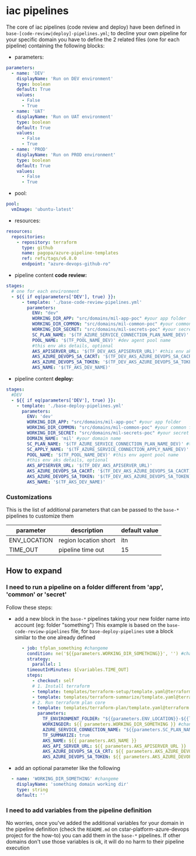 # iac pipelines

The core of iac pipelines (code review and deploy) have been defined in `base-[code-review|deploy]-pipelines.yml`;
to decline your own pipeline for your specific domain you have to define the 2 related files (one for each pipeline) containing the following blocks:



- parameters:
```yaml
parameters:
  - name: 'DEV'
    displayName: 'Run on DEV environment'
    type: boolean
    default: True
    values:
      - False
      - True
  - name: 'UAT'
    displayName: 'Run on UAT environment'
    type: boolean
    default: True
    values:
      - False
      - True
  - name: 'PROD'
    displayName: 'Run on PROD environment'
    type: boolean
    default: True
    values:
      - False
      - True
```

- pool:
```yaml
pool:
  vmImage: 'ubuntu-latest'
```
- resources:
```yaml
resources:
  repositories:
    - repository: terraform
      type: github
      name: pagopa/azure-pipeline-templates
      ref: refs/tags/v6.8.0
      endpoint: "azure-devops-github-ro"
```

- pipeline content **code review:**
```yaml
stages:
  # one for each environment
  - ${{ if eq(parameters['DEV'], true) }}:
      - template: './base-code-review-pipelines.yml'
        parameters:
          ENV: "dev"
          WORKING_DIR_APP: "src/domains/mil-app-poc" #your app folder
          WORKING_DIR_COMMON: "src/domains/mil-common-poc" #your common folder
          WORKING_DIR_SECRET: "src/domains/mil-secrets-poc" #your secret folder
          SC_PLAN_NAME: '$(TF_AZURE_SERVICE_CONNECTION_PLAN_NAME_DEV)' #this env plan service connection
          POOL_NAME: '$(TF_POOL_NAME_DEV)' #dev agent pool name
          #this env aks details, optional
          AKS_APISERVER_URL: '$(TF_DEV_AKS_APISERVER_URL)' #this env aks details
          AKS_AZURE_DEVOPS_SA_CACRT: '$(TF_DEV_AKS_AZURE_DEVOPS_SA_CACRT)'
          AKS_AZURE_DEVOPS_SA_TOKEN: '$(TF_DEV_AKS_AZURE_DEVOPS_SA_TOKEN)'
          AKS_NAME: '$(TF_AKS_DEV_NAME)'
```

- pipeline content **deploy:**
```yaml
stages:
  #DEV
  - ${{ if eq(parameters['DEV'], true) }}:
    - template: './base-deploy-pipelines.yml'
      parameters:
        ENV: 'dev'
        WORKING_DIR_APP: "src/domains/mil-app-poc" #your app folder
        WORKING_DIR_COMMON: "src/domains/mil-common-poc" #your common folder
        WORKING_DIR_SECRET: "src/domains/mil-secrets-poc" #your secret folder
        DOMAIN_NAME: 'mil' #your domain name
        SC_PLAN_NAME: '$(TF_AZURE_SERVICE_CONNECTION_PLAN_NAME_DEV)' #this env plan service connection
        SC_APPLY_NAME: '$(TF_AZURE_SERVICE_CONNECTION_APPLY_NAME_DEV)' #this env apply service connection
        POOL_NAME: '$(TF_POOL_NAME_DEV)' #this env agent pool name
        #this env aks details, optional
        AKS_APISERVER_URL: '$(TF_DEV_AKS_APISERVER_URL)'
        AKS_AZURE_DEVOPS_SA_CACRT: '$(TF_DEV_AKS_AZURE_DEVOPS_SA_CACRT)'
        AKS_AZURE_DEVOPS_SA_TOKEN: '$(TF_DEV_AKS_AZURE_DEVOPS_SA_TOKEN)'
        AKS_NAME: '$(TF_AKS_DEV_NAME)'
```

### Customizations

This is the list of additional parameters that can be passed to the `base-*` pipelines to customize them

| parameter                  | description                                                          | default value |
|----------------------------|----------------------------------------------------------------------|---------------|
| ENV_LOCATION               | region location short                                                | itn           |
| TIME_OUT                   | pipeline time out                                                    | 15            |


## How to expand

### I need to run a pipeline on a folder different from 'app', 'common' or 'secret'

Follow these steps:

- add a new block in the `base-*` pipelines taking your new folder name into account (eg: folder "something")
This example is based on the `base-code-review-pipelines` file, for `base-deploy-pipelines` use a block similar to the one already defined
```yaml
      - job: tfplan_something #changeme
        condition: ne('${{parameters.WORKING_DIR_SOMETHING}}', '') #changeme
        strategy:
          parallel: 1
        timeoutInMinutes: $[variables.TIME_OUT]
        steps:
          - checkout: self
          # 1. Install terraform
          - template: templates/terraform-setup/template.yaml@terraform
          - template: templates/terraform-summarize/template.yaml@terraform
          # 2. Run terraform plan core
          - template: templates/terraform-plan/template.yaml@terraform
            parameters:
              TF_ENVIRONMENT_FOLDER: "${{parameters.ENV_LOCATION}}-${{lower(parameters.ENV)}}"
              WORKINGDIR: ${{ parameters.WORKING_DIR_SOMETHING }} #changeme
              AZURE_SERVICE_CONNECTION_NAME: "${{parameters.SC_PLAN_NAME}}"
              TF_SUMMARIZE: true
              AKS_NAME: ${{ parameters.AKS_NAME }}
              AKS_API_SERVER_URL: ${{ parameters.AKS_APISERVER_URL }}
              AKS_AZURE_DEVOPS_SA_CA_CRT: ${{ parameters.AKS_AZURE_DEVOPS_SA_CACRT }}
              AKS_AZURE_DEVOPS_SA_TOKEN: ${{ parameters.AKS_AZURE_DEVOPS_SA_TOKEN }}
```
- add an optional parameter like the following
```yaml
  - name: 'WORKING_DIR_SOMETHING' #changeme
    displayName: 'something domain working dir'
    type: string
    default: ''
```

### I need to add variables from the pipeline definition

No worries, once you've added the additional variables for your domain in the pipeline definition (check the `README.md` on cstar-platform-azure-devops project for the how-to)
you can add them in the `base-*` pipelines. If other domains don't use those variables is ok, it will do no harm to their pipeline execution
